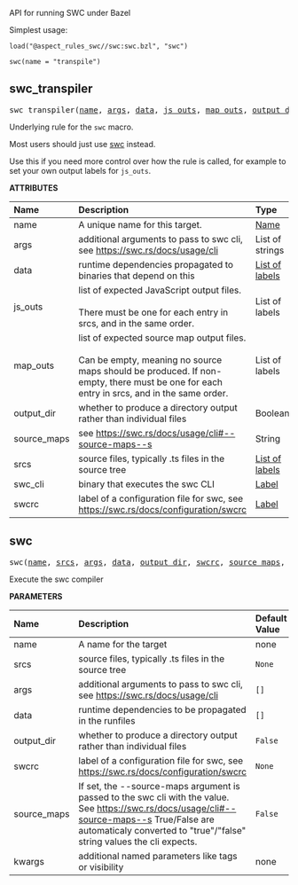 <!-- Generated with Stardoc: http://skydoc.bazel.build -->

API for running SWC under Bazel

Simplest usage:

```starlark
load("@aspect_rules_swc//swc:swc.bzl", "swc")

swc(name = "transpile")
```


<a id="#swc_transpiler"></a>

## swc_transpiler

<pre>
swc_transpiler(<a href="#swc_transpiler-name">name</a>, <a href="#swc_transpiler-args">args</a>, <a href="#swc_transpiler-data">data</a>, <a href="#swc_transpiler-js_outs">js_outs</a>, <a href="#swc_transpiler-map_outs">map_outs</a>, <a href="#swc_transpiler-output_dir">output_dir</a>, <a href="#swc_transpiler-source_maps">source_maps</a>, <a href="#swc_transpiler-srcs">srcs</a>, <a href="#swc_transpiler-swc_cli">swc_cli</a>, <a href="#swc_transpiler-swcrc">swcrc</a>)
</pre>

Underlying rule for the `swc` macro.

Most users should just use [swc](#swc) instead.

Use this if you need more control over how the rule is called,
for example to set your own output labels for `js_outs`.

**ATTRIBUTES**


| Name  | Description | Type | Mandatory | Default |
| :------------- | :------------- | :------------- | :------------- | :------------- |
| <a id="swc_transpiler-name"></a>name |  A unique name for this target.   | <a href="https://bazel.build/docs/build-ref.html#name">Name</a> | required |  |
| <a id="swc_transpiler-args"></a>args |  additional arguments to pass to swc cli, see https://swc.rs/docs/usage/cli   | List of strings | optional | [] |
| <a id="swc_transpiler-data"></a>data |  runtime dependencies propagated to binaries that depend on this   | <a href="https://bazel.build/docs/build-ref.html#labels">List of labels</a> | optional | [] |
| <a id="swc_transpiler-js_outs"></a>js_outs |  list of expected JavaScript output files.<br><br>There must be one for each entry in srcs, and in the same order.   | List of labels | optional |  |
| <a id="swc_transpiler-map_outs"></a>map_outs |  list of expected source map output files.<br><br>Can be empty, meaning no source maps should be produced. If non-empty, there must be one for each entry in srcs, and in the same order.   | List of labels | optional |  |
| <a id="swc_transpiler-output_dir"></a>output_dir |  whether to produce a directory output rather than individual files   | Boolean | optional | False |
| <a id="swc_transpiler-source_maps"></a>source_maps |  see https://swc.rs/docs/usage/cli#--source-maps--s   | String | optional | "false" |
| <a id="swc_transpiler-srcs"></a>srcs |  source files, typically .ts files in the source tree   | <a href="https://bazel.build/docs/build-ref.html#labels">List of labels</a> | required |  |
| <a id="swc_transpiler-swc_cli"></a>swc_cli |  binary that executes the swc CLI   | <a href="https://bazel.build/docs/build-ref.html#labels">Label</a> | optional | @aspect_rules_swc//swc:cli |
| <a id="swc_transpiler-swcrc"></a>swcrc |  label of a configuration file for swc, see https://swc.rs/docs/configuration/swcrc   | <a href="https://bazel.build/docs/build-ref.html#labels">Label</a> | optional | None |


<a id="#swc"></a>

## swc

<pre>
swc(<a href="#swc-name">name</a>, <a href="#swc-srcs">srcs</a>, <a href="#swc-args">args</a>, <a href="#swc-data">data</a>, <a href="#swc-output_dir">output_dir</a>, <a href="#swc-swcrc">swcrc</a>, <a href="#swc-source_maps">source_maps</a>, <a href="#swc-kwargs">kwargs</a>)
</pre>

Execute the swc compiler

**PARAMETERS**


| Name  | Description | Default Value |
| :------------- | :------------- | :------------- |
| <a id="swc-name"></a>name |  A name for the target   |  none |
| <a id="swc-srcs"></a>srcs |  source files, typically .ts files in the source tree   |  <code>None</code> |
| <a id="swc-args"></a>args |  additional arguments to pass to swc cli, see https://swc.rs/docs/usage/cli   |  <code>[]</code> |
| <a id="swc-data"></a>data |  runtime dependencies to be propagated in the runfiles   |  <code>[]</code> |
| <a id="swc-output_dir"></a>output_dir |  whether to produce a directory output rather than individual files   |  <code>False</code> |
| <a id="swc-swcrc"></a>swcrc |  label of a configuration file for swc, see https://swc.rs/docs/configuration/swcrc   |  <code>None</code> |
| <a id="swc-source_maps"></a>source_maps |  If set, the --source-maps argument is passed to the swc cli with the value. See https://swc.rs/docs/usage/cli#--source-maps--s True/False are automaticaly converted to "true"/"false" string values the cli expects.   |  <code>False</code> |
| <a id="swc-kwargs"></a>kwargs |  additional named parameters like tags or visibility   |  none |


